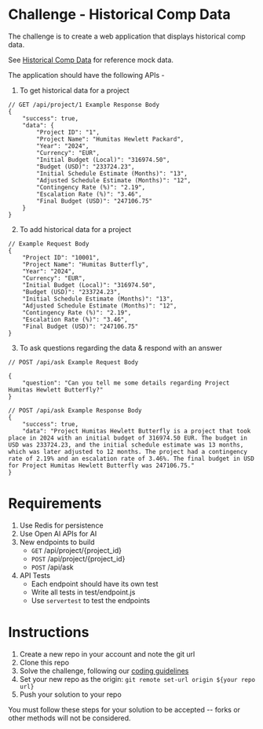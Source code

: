 # Challenge - Historical Comp Data

The challenge is to create a web application that displays historical comp data. 

See [Historical Comp Data](./data/projects.csv) for reference mock data.

The application should have the following APIs - 
1. To get historical data for a project
```
// GET /api/project/1 Example Response Body
{
	"success": true,
	"data": {
		"Project ID": "1",
		"Project Name": "Humitas Hewlett Packard",
		"Year": "2024",
		"Currency": "EUR",
		"Initial Budget (Local)": "316974.50",
		"Budget (USD)": "233724.23",
		"Initial Schedule Estimate (Months)": "13",
		"Adjusted Schedule Estimate (Months)": "12",
		"Contingency Rate (%)": "2.19",
		"Escalation Rate (%)": "3.46",
		"Final Budget (USD)": "247106.75"
	}
}
```
2. To add historical data for a project
```
// Example Request Body
{
	"Project ID": "10001",
	"Project Name": "Humitas Butterfly",
	"Year": "2024",
	"Currency": "EUR",
	"Initial Budget (Local)": "316974.50",
	"Budget (USD)": "233724.23",
	"Initial Schedule Estimate (Months)": "13",
	"Adjusted Schedule Estimate (Months)": "12",
	"Contingency Rate (%)": "2.19",
	"Escalation Rate (%)": "3.46",
	"Final Budget (USD)": "247106.75"
}

```

3. To ask questions regarding the data & respond with an answer
```
// POST /api/ask Example Request Body

{
	"question": "Can you tell me some details regarding Project Humitas Hewlett Butterfly?"
}
```
```
// POST /api/ask Example Response Body
{
	"success": true,
	"data": "Project Humitas Hewlett Butterfly is a project that took place in 2024 with an initial budget of 316974.50 EUR. The budget in USD was 233724.23, and the initial schedule estimate was 13 months, which was later adjusted to 12 months. The project had a contingency rate of 2.19% and an escalation rate of 3.46%. The final budget in USD for Project Humitas Hewlett Butterfly was 247106.75."
}
```

# Requirements
1. Use Redis for persistence
2. Use Open AI APIs for AI
3. New endpoints to build
    - `GET` /api/project/{project_id}
    - `POST` /api/project/{project_id}
    - `POST` /api/ask
4. API Tests
    - Each endpoint should have its own test
    - Write all tests in test/endpoint.js
    - Use `servertest` to test the endpoints

# Instructions
1. Create a new repo in your account and note the git url
2. Clone this repo
3. Solve the challenge, following our [coding guidelines](https://github.com/superstruct-tech/onboarding)
4. Set your new repo as the origin: `git remote set-url origin ${your repo url}`
5. Push your solution to your repo

You must follow these steps for your solution to be accepted -- forks or other methods will not be considered.
